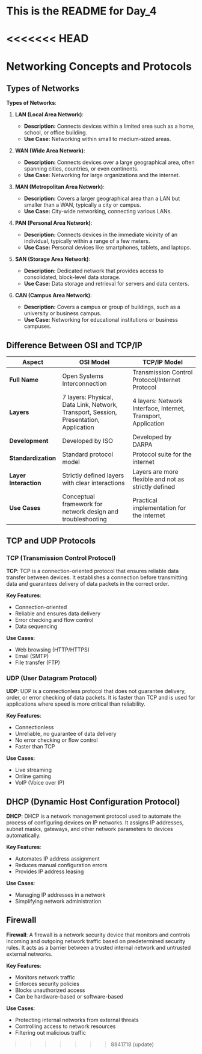 # This is the README for Day_4
<<<<<<< HEAD
=======

# Networking Concepts and Protocols

## Types of Networks

**Types of Networks**:

1. **LAN (Local Area Network)**:
   - **Description:** Connects devices within a limited area such as a home, school, or office building.
   - **Use Case:** Networking within small to medium-sized areas.

2. **WAN (Wide Area Network)**:
   - **Description:** Connects devices over a large geographical area, often spanning cities, countries, or even continents.
   - **Use Case:** Networking for large organizations and the internet.

3. **MAN (Metropolitan Area Network)**:
   - **Description:** Covers a larger geographical area than a LAN but smaller than a WAN, typically a city or campus.
   - **Use Case:** City-wide networking, connecting various LANs.

4. **PAN (Personal Area Network)**:
   - **Description:** Connects devices in the immediate vicinity of an individual, typically within a range of a few meters.
   - **Use Case:** Personal devices like smartphones, tablets, and laptops.

5. **SAN (Storage Area Network)**:
   - **Description:** Dedicated network that provides access to consolidated, block-level data storage.
   - **Use Case:** Data storage and retrieval for servers and data centers.

6. **CAN (Campus Area Network)**:
   - **Description:** Covers a campus or group of buildings, such as a university or business campus.
   - **Use Case:** Networking for educational institutions or business campuses.

## Difference Between OSI and TCP/IP

| Aspect                   | OSI Model                            | TCP/IP Model                     |
|--------------------------|--------------------------------------|----------------------------------|
| **Full Name**            | Open Systems Interconnection         | Transmission Control Protocol/Internet Protocol |
| **Layers**               | 7 layers: Physical, Data Link, Network, Transport, Session, Presentation, Application | 4 layers: Network Interface, Internet, Transport, Application |
| **Development**          | Developed by ISO                     | Developed by DARPA               |
| **Standardization**      | Standard protocol model              | Protocol suite for the internet  |
| **Layer Interaction**    | Strictly defined layers with clear interactions | Layers are more flexible and not as strictly defined |
| **Use Cases**            | Conceptual framework for network design and troubleshooting | Practical implementation for the internet |

## TCP and UDP Protocols

### TCP (Transmission Control Protocol)

**TCP**:
TCP is a connection-oriented protocol that ensures reliable data transfer between devices. It establishes a connection before transmitting data and guarantees delivery of data packets in the correct order.

**Key Features**:
- Connection-oriented
- Reliable and ensures data delivery
- Error checking and flow control
- Data sequencing

**Use Cases**:
- Web browsing (HTTP/HTTPS)
- Email (SMTP)
- File transfer (FTP)

### UDP (User Datagram Protocol)

**UDP**:
UDP is a connectionless protocol that does not guarantee delivery, order, or error checking of data packets. It is faster than TCP and is used for applications where speed is more critical than reliability.

**Key Features**:
- Connectionless
- Unreliable, no guarantee of data delivery
- No error checking or flow control
- Faster than TCP

**Use Cases**:
- Live streaming
- Online gaming
- VoIP (Voice over IP)

## DHCP (Dynamic Host Configuration Protocol)

**DHCP**:
DHCP is a network management protocol used to automate the process of configuring devices on IP networks. It assigns IP addresses, subnet masks, gateways, and other network parameters to devices automatically.

**Key Features**:
- Automates IP address assignment
- Reduces manual configuration errors
- Provides IP address leasing

**Use Cases**:
- Managing IP addresses in a network
- Simplifying network administration

## Firewall

**Firewall**:
A firewall is a network security device that monitors and controls incoming and outgoing network traffic based on predetermined security rules. It acts as a barrier between a trusted internal network and untrusted external networks.

**Key Features**:
- Monitors network traffic
- Enforces security policies
- Blocks unauthorized access
- Can be hardware-based or software-based

**Use Cases**:
- Protecting internal networks from external threats
- Controlling access to network resources
- Filtering out malicious traffic

>>>>>>> 8841718 (update)
